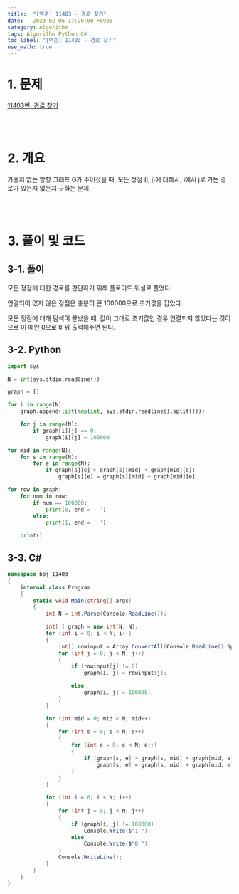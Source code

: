 ```yaml
---
title:  "[백준] 11403 - 경로 찾기"
date:   2023-02-06 17:20:00 +0900
category: Algorithm
tags: Algorithm Python C#
toc_label: "[백준] 11403 - 경로 찾기"
use_math: true
---
```


# 1. 문제
[11403번: 경로 찾기](https://www.acmicpc.net/problem/11403)

<br/>
<br/>

# 2. 개요
가중치 없는 방향 그래프 G가 주어졌을 때, 모든 정점 (i, j)에 대해서, i에서 j로 가는 경로가 있는지 없는지 구하는 문제.

<br/>
<br/>

# 3. 풀이 및 코드
## 3-1. 풀이
모든 정점에 대한 경로를 판단하기 위해 플로이드 워셜로 풀었다.

연결되어 있지 않은 정점은 충분히 큰 100000으로 초기값을 잡았다.

모든 정점에 대해 탐색이 끝났을 때, 값이 그대로 초기값인 경우 연결되지 않았다는 것이므로 이 때만 0으로 바꿔 출력해주면 된다.

## 3-2. Python

```python
import sys

N = int(sys.stdin.readline())

graph = []

for i in range(N):
    graph.append(list(map(int, sys.stdin.readline().split())))

    for j in range(N):
        if graph[i][j] == 0:
            graph[i][j] = 100000

for mid in range(N):
    for s in range(N):
        for e in range(N):
            if graph[s][e] > graph[s][mid] + graph[mid][e]:
                graph[s][e] = graph[s][mid] + graph[mid][e]

for row in graph:
    for num in row:
        if num == 100000:
            print(0, end = ' ')
        else:
            print(1, end = ' ')

    print()
```

## 3-3. C#

```csharp
namespace boj_11403
{
    internal class Program
    {
        static void Main(string[] args)
        {
            int N = int.Parse(Console.ReadLine());

            int[,] graph = new int[N, N];
            for (int i = 0; i < N; i++)
            {
                int[] rowinput = Array.ConvertAll(Console.ReadLine().Split(), int.Parse);
                for (int j = 0; j < N; j++)
                {
                    if (rowinput[j] != 0)
                        graph[i, j] = rowinput[j];

                    else
                        graph[i, j] = 100000;
                }
            }

            for (int mid = 0; mid < N; mid++)
            {
                for (int s = 0; s < N; s++)
                {
                    for (int e = 0; e < N; e++)
                    {
                        if (graph[s, e] > graph[s, mid] + graph[mid, e])
                            graph[s, e] = graph[s, mid] + graph[mid, e];
                    }
                }
            }

            for (int i = 0; i < N; i++)
            {
                for (int j = 0; j < N; j++)
                {
                    if (graph[i, j] != 100000)
                        Console.Write($"1 ");
                    else
                        Console.Write($"0 ");
                }
                Console.WriteLine();
            }
        }
    }
}
```